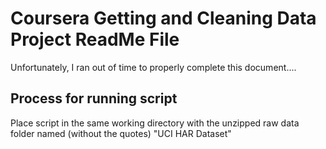 # Coursera Getting and Cleaning Data Project ReadMe File

Unfortunately, I ran out of time to properly complete this document....

## Process for running script

Place script in the same working directory with the unzipped raw data folder named (without the quotes) "UCI HAR Dataset"



